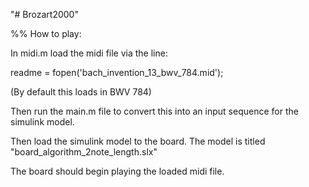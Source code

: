"# Brozart2000" 

%% How to play:

In midi.m load the midi file via the line: 

readme = fopen('bach_invention_13_bwv_784.mid');

(By default this loads in BWV 784)

Then run the main.m file to convert this into an input sequence for the simulink model.

Then load the simulink model to the board. The model is titled "board_algorithm_2note_length.slx"

The board should begin playing the loaded midi file. 
